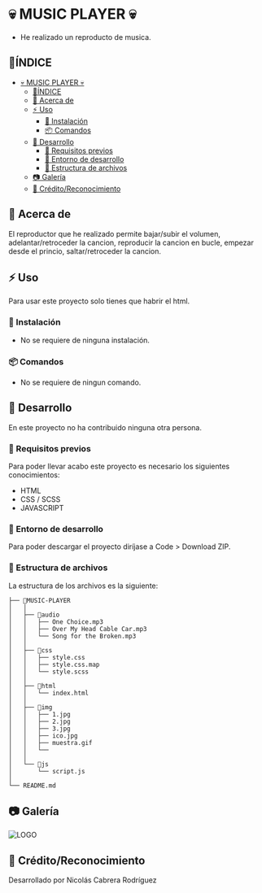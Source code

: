 # 💀 MUSIC PLAYER 💀

- He realizado un reproducto de musica.
  
## 📒ÍNDICE

- [💀 MUSIC PLAYER 💀](#-music-player-)
  - [📒ÍNDICE](#índice)
  - [🔰 Acerca de](#-acerca-de)
  - [⚡ Uso](#-uso)
    - [🔌 Instalación](#-instalación)
    - [📦 Comandos](#-comandos)
  - [🔧 Desarrollo](#-desarrollo)
    - [📓 Requisitos previos](#-requisitos-previos)
    - [🔩 Entorno de desarrollo](#-entorno-de-desarrollo)
    - [📁 Estructura de archivos](#-estructura-de-archivos)
  - [📷 Galería](#-galería)
  - [🌟 Crédito/Reconocimiento](#-créditoreconocimiento)

## 🔰 Acerca de

El reproductor que he realizado permite bajar/subir el volumen, adelantar/retroceder la cancion, reproducir la cancion en bucle, empezar desde el princio, saltar/retroceder la cancion.

## ⚡ Uso

Para usar este proyecto solo tienes que habrir el html.

### 🔌 Instalación

- No se requiere de ninguna instalación.

### 📦 Comandos

- No se requiere de ningun comando.

## 🔧 Desarrollo

En este proyecto no ha contribuido ninguna otra persona.

### 📓 Requisitos previos

Para poder llevar acabo este proyecto es necesario los siguientes conocimientos:

- HTML
- CSS / SCSS
- JAVASCRIPT

### 🔩 Entorno de desarrollo

Para poder descargar el proyecto diríjase a Code > Download ZIP.

### 📁 Estructura de archivos

La estructura de los archivos es la siguiente:

```
├── 📁MUSIC-PLAYER
│   │  
│   ├── 📁audio
│   │   ├── One Choice.mp3
│   │   ├── Over My Head Cable Car.mp3
│   │   └── Song for the Broken.mp3
│   │  
│   ├── 📁css
│   │   ├── style.css
│   │   ├── style.css.map
│   │   └── style.scss
│   │  
│   ├── 📁html
│   │   └── index.html
│   │  
│   ├── 📁img
│   │   ├── 1.jpg
│   │   ├── 2.jpg
│   │   ├── 3.jpg
│   │   ├── ico.jpg
│   │   ├── muestra.gif
│   │   └── 
│   │  
│   └── 📁js
│       └── script.js
│ 
└── README.md
```

## 📷 Galería

  ![LOGO](./img/muestra.gif "Icono del Game of life")

## 🌟 Crédito/Reconocimiento

Desarrollado por Nicolás Cabrera Rodríguez
